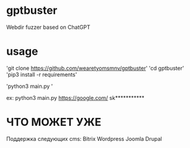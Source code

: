 # gptbuster
Webdir fuzzer based on ChatGPT

# usage

'git clone https://github.com/wearetyomsmnv/gptbuster'
'cd gptbuster'
'pip3 install -r requirements'

'python3 main.py <website> <api-key>'

ex: python3 main.py https://google.com/ sk***********

# ЧТО МОЖЕТ УЖЕ

Поддержка следующих cms:
Bitrix
Wordpress
Joomla
Drupal

